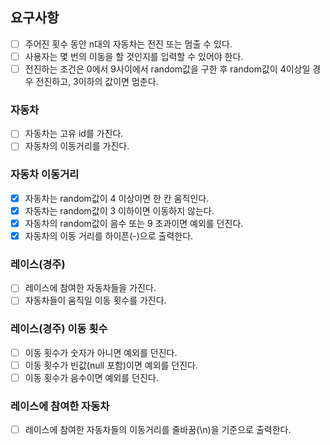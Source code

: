 ## 요구사항

- [ ] 주어진 횟수 동안 n대의 자동차는 전진 또는 멈출 수 있다.
- [ ] 사용자는 몇 번의 이동을 할 것인지를 입력할 수 있어야 한다.
- [ ] 전진하는 조건은 0에서 9사이에서 random값을 구한 후 random값이 4이상일 경우 전진하고, 3이하의 값이면 멈춘다.

### 자동차

- [ ] 자동차는 고유 id를 가진다.
- [ ] 자동차의 이동거리를 가진다.

### 자동차 이동거리

- [x] 자동차는 random값이 4 이상이면 한 칸 움직인다.
- [x] 자동차는 random값이 3 이하이면 이동하지 않는다.
- [x] 자동차의 random값이 음수 또는 9 초과이면 예외를 던진다.
- [x] 자동차의 이동 거리를 하이픈(-)으로 출력한다.

### 레이스(경주)

- [ ] 레이스에 참여한 자동차들을 가진다.
- [ ] 자동차들이 움직일 이동 횟수를 가진다.

### 레이스(경주) 이동 횟수

- [ ] 이동 횟수가 숫자가 아니면 예외를 던진다.
- [ ] 이동 횟수가 빈값(null 포함)이면 예외를 던진다.
- [ ] 이동 횟수가 음수이면 예외를 던진다.

### 레이스에 참여한 자동차

- [ ] 레이스에 참여한 자동차들의 이동거리를 줄바꿈(\n)을 기준으로 출력한다.
